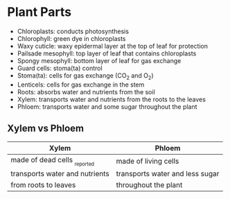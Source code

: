 # Plant Parts
- Chloroplasts: conducts photosynthesis
- Chlorophyll: green dye in chloroplasts
- Waxy cuticle: waxy epidermal layer at the top of leaf for protection
- Pailsade mesophyll: top layer of leaf that contains chloroplasts
- Spongy mesophyll: bottom layer of leaf for gas exchange
- Guard cells: stoma(ta) control
- Stoma(ta): cells for gas exchange (CO<sub>2</sub> and O<sub>2</sub>)
- Lenticels: cells for gas exchange in the stem
- Roots: absorbs water and nutrients from the soil
- Xylem: transports water and nutrients from the roots to the leaves
- Phloem: transports water and some sugar throughout the plant

## Xylem vs Phloem
| Xylem | Phloem |
| - | - |
| made of dead cells <sub><sub>reported</sub></sub> | made of living cells |
| transports water and nutrients | transports water and less sugar |
| from roots to leaves | throughout the plant |

